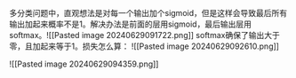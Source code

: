 多分类问题中，直观想法是对每一个输出加个sigmoid，但是这样会导致最后所有输出加起来概率不是1。解决办法是前面的层用sigmoid，最后输出层用softmax。![[Pasted image 20240629091722.png]]
softmax确保了输出大于零，且加起来等于1。损失怎么算：
![[Pasted image 20240629092610.png]]

![[Pasted image 20240629094359.png]]
